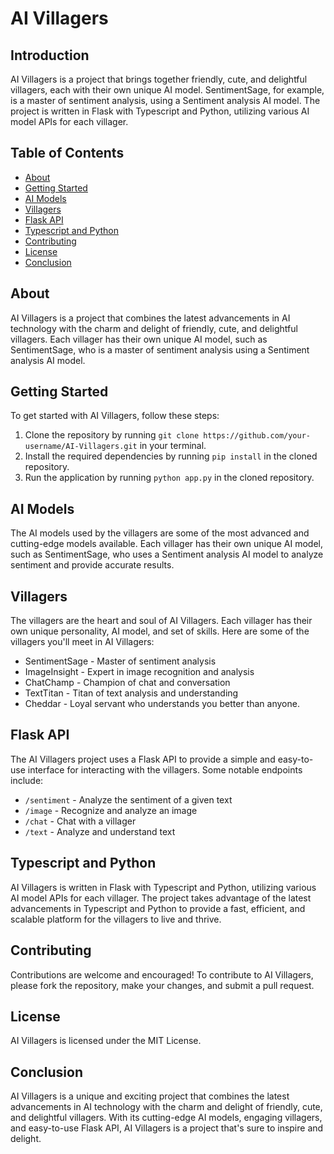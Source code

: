 # AI Villagers

## Introduction

AI Villagers is a project that brings together friendly, cute, and delightful villagers, each with their own unique AI model. SentimentSage, for example, is a master of sentiment analysis, using a Sentiment analysis AI model. The project is written in Flask with Typescript and Python, utilizing various AI model APIs for each villager.

## Table of Contents

- [About](#about)
- [Getting Started](#getting-started)
- [AI Models](#ai-models)
- [Villagers](#villagers)
- [Flask API](#flask-api)
- [Typescript and Python](#typescript-and-python)
- [Contributing](#contributing)
- [License](#license)
- [Conclusion](#conclusion)

## About

AI Villagers is a project that combines the latest advancements in AI technology with the charm and delight of friendly, cute, and delightful villagers. Each villager has their own unique AI model, such as SentimentSage, who is a master of sentiment analysis using a Sentiment analysis AI model.

## Getting Started

To get started with AI Villagers, follow these steps:

1. Clone the repository by running `git clone https://github.com/your-username/AI-Villagers.git` in your terminal.
2. Install the required dependencies by running `pip install` in the cloned repository.
3. Run the application by running `python app.py` in the cloned repository.

## AI Models

The AI models used by the villagers are some of the most advanced and cutting-edge models available. Each villager has their own unique AI model, such as SentimentSage, who uses a Sentiment analysis AI model to analyze sentiment and provide accurate results.

## Villagers

The villagers are the heart and soul of AI Villagers. Each villager has their own unique personality, AI model, and set of skills. Here are some of the villagers you'll meet in AI Villagers:

- SentimentSage - Master of sentiment analysis
- ImageInsight - Expert in image recognition and analysis
- ChatChamp - Champion of chat and conversation
- TextTitan - Titan of text analysis and understanding
- Cheddar - Loyal servant who understands you better than anyone.

## Flask API

The AI Villagers project uses a Flask API to provide a simple and easy-to-use interface for interacting with the villagers. Some notable endpoints include:

- `/sentiment` - Analyze the sentiment of a given text
- `/image` - Recognize and analyze an image
- `/chat` - Chat with a villager
- `/text` - Analyze and understand text

## Typescript and Python

AI Villagers is written in Flask with Typescript and Python, utilizing various AI model APIs for each villager. The project takes advantage of the latest advancements in Typescript and Python to provide a fast, efficient, and scalable platform for the villagers to live and thrive.

## Contributing

Contributions are welcome and encouraged! To contribute to AI Villagers, please fork the repository, make your changes, and submit a pull request.

## License

AI Villagers is licensed under the MIT License.

## Conclusion

AI Villagers is a unique and exciting project that combines the latest advancements in AI technology with the charm and delight of friendly, cute, and delightful villagers. With its cutting-edge AI models, engaging villagers, and easy-to-use Flask API, AI Villagers is a project that's sure to inspire and delight.
